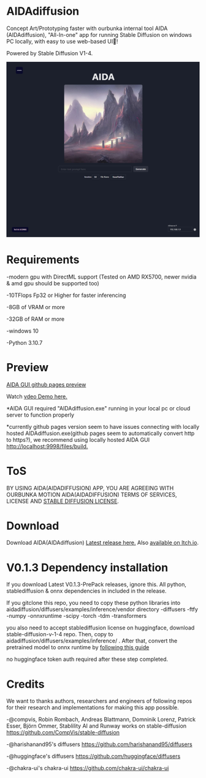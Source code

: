 # AIDAdiffusion
Concept Art/Prototyping faster with ourbunka internal tool AIDA (AIDAdiffusion), "All-In-one" app for running Stable Diffusion on windows PC locally, with easy to use web-based UI🎉!

Powered by Stable Diffusion V1-4.

<img src="https://github.com/ourbunka/aidadiffusion/blob/main/AIDA.PNG?raw=true">


# Requirements

-modern gpu with DirectML support (Tested on AMD RX5700, newer nvidia & amd gpu should be supported too)

-10TFlops Fp32 or Higher for faster inferencing

-8GB of VRAM or more

-32GB of RAM or more 

-windows 10

-Python 3.10.7

# Preview

[AIDA GUI github pages preview](https://ourbunka.github.io/aidadiffusion)

Watch [vdeo Demo here.](https://www.youtube.com/watch?v=1lm7o4PX-rI)

*AIDA GUI required "AIDAdiffusion.exe" running in your local pc or cloud server to function properly

*currently github pages version seem to have issues connecting with locally hosted AIDAdiffusion.exe(github pages seem to automatically convert http to https?),
we recommend using locally hosted AIDA GUI [http://localhost:9998/files/build.](http://localhost:9998/files/build)

# ToS
BY USING AIDA(AIDADIFFUSION) APP, YOU ARE AGREEING WITH OURBUNKA MOTION AIDA(AIDADIFFUSION) TERMS OF SERVICES, LICENSE AND
[STABLE DIFFUSION LICENSE](https://huggingface.co/spaces/CompVis/stable-diffusion-license).

# Download
Download AIDA(AIDAdiffusion) [Latest release here.](https://drive.google.com/file/d/1euC8uIzBq5D0mFpnncpb1CMoH1Mfyulz/view?usp=sharing) Also [available on Itch.io](https://ourbunka.itch.io/aida).

# V0.1.3 Dependency installation
If you download Latest V0.1.3-PrePack releases, ignore this. All python, stablediffusion & onnx dependencies in included in the release.

If you gitclone this repo, you need to copy these python libraries into aidadiffusion/diffusers/examples/inference/vendor directory
-diffusers
-ftfy
-numpy
-onnxruntime
-scipy
-torch
-tdm
-transformers

you also need to accept stablediffusion license on huggingface, download stable-diffusion-v-1-4 repo. Then, copy to aidadiffusion/diffusers/examples/inference/ . After that, convert the pretrained model to onnx runtime by [following this guide](https://gitgudblog.vercel.app/posts/stable-diffusion-amd-win10)

no huggingface token auth required after these step completed.

# Credits
We want to thanks authors, researchers and engineers of following repos for their research and implementations for making this app possible.

-@compvis, Robin Rombach, Andreas Blattmann, Domninik Lorenz, Patrick Esser, Björn Ommer, Stablility AI and Runway works on stable-diffusion https://github.com/CompVis/stable-diffusion

-@harishanand95's diffusers https://github.com/harishanand95/diffusers

-@huggingface's diffusers https://github.com/huggingface/diffusers

-@chakra-ui's chakra-ui https://github.com/chakra-ui/chakra-ui
